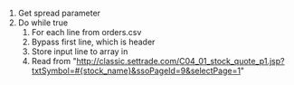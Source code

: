 
1. Get spread parameter
2. Do while true
	1. For each line from orders.csv
	2. Bypass first line, which is header
	3. Store input line to array in
	4. Read from "http://classic.settrade.com/C04_01_stock_quote_p1.jsp?txtSymbol=#{stock_name}&ssoPageId=9&selectPage=1"